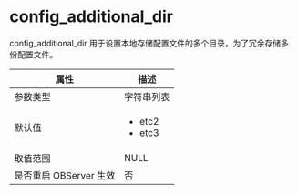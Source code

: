 config_additional_dir 
==========================================

config_additional_dir 用于设置本地存储配置文件的多个目录，为了冗余存储多份配置文件。


|      **属性**      |                                                **描述**                                                 |
|------------------|-------------------------------------------------------------------------------------------------------|
| 参数类型             | 字符串列表                                                                                                 |
| 默认值              | <ul><li> etc2  </li><li> etc3</li></ul>    |
| 取值范围             | NULL                                                                                                  |
| 是否重启 OBServer 生效 | 否                                                                                                     |




